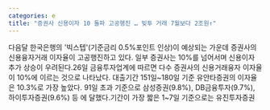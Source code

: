 ```yaml
---
categories: e
title: "증권사 신용이자 10 돌파 고공행진 … 빚투 거래 7월보다 2조원↑"
---
```

다음달 한국은행의 &#39;빅스텝&#39;(기준금리 0.5%포인트 인상)이 예상되는 가운데 증권사의 신용융자거래 이자율이 고공행진하고 있다. 일부 증권사는 10%를 넘어서며 신용이자 추가 상승이 우려된다.26일 금융투자업계에 따르면 다수 증권사의 신용거래융자 이자율이 10%에 이르는 것으로 나타났다. 대출기간 151일~180일 기준 유안타증권의 이자율은 10.3%로 가장 높았다. 91일 초과 기준으로 삼성증권(9.8%), DB금융투자(9.7%), 하이투자증권(9.6%) 등 에 달했다.기간이 가장 짧은 1~7일 기준으로는 유진투자증권